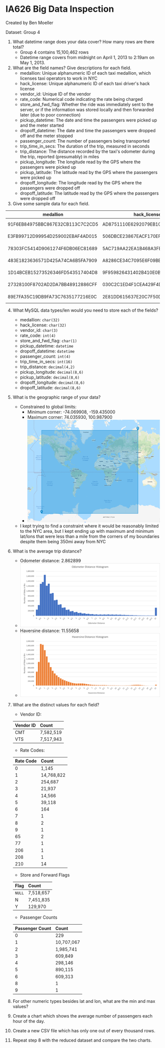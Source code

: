 # IA626 Big Data Inspection
Created by Ben Moeller

Dataset: Group 4

1. What datetime range does your data cover? How many rows are there total?
   - Group 4 contains 15,100,462 rows
   - Datetime range covers from midnight on April 1, 2013 to 2:19am on May 1, 2013.
2. What are the field names? Give descriptions for each field.
   - medallion: Unique alphanumeric ID of each taxi medallion, which licenses taxi operators to work in NYC
   - hack_license: Unique alphanumeric ID of each taxi driver's hack license
   - vendor_id: Unique ID of the vendor
   - rate_code: Numerical code indicating the rate being charged
   - store_and_fwd_flag: Whether the ride was immediately sent to the server, or if the information was stored locally and then forwarded later (due to poor connection)
   - pickup_datetime: The date and time the passengers were picked up and the meter started
   - dropoff_datetime: The date and time the passengers were dropped off and the meter stopped
   - passenger_count: The number of passengers being transported
   - trip_time_in_secs: The duration of the trip, measured in seconds
   - trip_distance: The distance recorded by the taxi's odometer during the trip, reported (presumably) in miles
   - pickup_longitude: The longitude read by the GPS where the passengers were picked up
   - pickup_latitude: The latitude read by the GPS where the passengers were picked up
   - dropoff_longitude: The longitude read by the GPS where the passengers were dropped off
   - dropoff_latitude: The latitude read by the GPS where the passengers were dropped off
3. Give some sample data for each field.

| medallion | hack_license | vendor_id | rate_code | store_and_fwd_flag | pickup_datetime | dropoff_datetime | passenger_count | trip_time_in_secs | trip_distance | pickup_longitude | pickup_latitude | dropoff_longitude | dropoff_latitude |
| --- | --- | --- | --- | --- | --- | --- | --- | --- | --- | --- | --- | --- | --- |
| 91F6EB84975BBC867E32CB113C7C2CD5 | AD8751110E6292079EB10EB9481FE1A6 | CMT | 1 | N | 2013-04-04 18:47:45 | 2013-04-04 19:00:25 | 1 | 759 | 2.50 | -73.957855 | 40.76532 | -73.976273 | 40.785648 |
| E3FB99712D99954D259002EBAF4AD015 | 506DBCE23867EACF170EFEBDA3143E2A | VTS | 1 | `NULL` | 2013-04-13 09:27:00 | 2013-04-13 09:35:00 | 1 | 480 | 1.28 | -73.977631 | 40.725807 | -73.999023 | 40.734047 |
| 78303FC5414D9061274F6DB06EC81689 | 5AC719AA22EA1B468A3FB4556153D6F4 | VTS | 1 | `NULL` | 2013-04-13 08:14:00 | 2013-04-13 08:24:00 | 6 | 600 | 3.18 | -74.006187 | 40.739758 | -74.014252 | 40.709637 |
| 483E1823636571D425A74CA6B5FA7909 | A8286CE34C7095E6F09BB7A4BA566F69 | VTS | 1 | `NULL` | 2013-04-13 03:40:00 | 2013-04-13 03:52:00 | 1 | 720 | 3.70 | -73.991913 | 40.725792 | -73.984901 | 40.767586 |
| 1D14BCEB15273526346FD543517404D8 | 9F959826431402B410E0B8FA23160AFE | VTS | 1 | `NULL` | 2013-04-13 12:30:00 | 2013-04-13 12:34:00 | 5 | 240 | .42 | -73.989128 | 40.740372 | -73.98513 | 40.742271 |
| 27328100F8702AD2DA7BB48912886CFF | 030C2C1ED4F1CEA429F4DA3DAE4F8B62 | VTS | 1 | `NULL` | 2013-04-13 09:09:00 | 2013-04-13 09:19:00 | 5 | 600 | 2.60 | -73.937439 | 40.824074 | -73.96627 | 40.80394 |
| 89E7FA35C19DB9FA73C7635177216E0C | 2E81DD615637E20C7F50DD58E2FB9BB3 | VTS | 1 | `NULL` | 2013-04-13 13:21:00 | 2013-04-13 13:28:00 | 1 | 420 | .96 | -73.997253 | 40.722458 | -73.989777 | 40.734608 |

4. What MySQL data types/len would you need to store each of the fields?
   - medallion: `char(32)`
   - hack_license: `char(32)`
   - vendor_id: `char(3)`
   - rate_code: `int(4)`
   - store_and_fwd_flag: `char(1)`
   - pickup_datetime: `datetime`
   - dropoff_datetime: `datetime`
   - passenger_count: `int(4)`
   - trip_time_in_secs: `int(16)`
   - trip_distance: `decimal(4,2)`
   - pickup_longitude: `decimal(8,6)`
   - pickup_latitude: `decimal(8,6)`
   - dropoff_longitude: `decimal(8,6)`
   - dropoff_latitude: `decimal(8,6)`
5. What is the geographic range of your data?
   - Constrained to global limits:
     - Minimum corner: -74.069908, -159.435000
     - Maximum corner: 74.035930, 100.987900
     - ![Global Limits Map](/img/globallimits.png)
   - I kept trying to find a constraint where it would be reasonably limited to the NYC area, but I kept ending up with maximum and minimum lat/lons that were less than a mile from the corners of my boundaries despite them being 350mi away from NYC
6. What is the average trip distance?
   - Odometer distance: 2.862899
   - ![Odometer Distance Histogram](/img/odohist.png)
   - Haversine distance: 11.55658
   - ![Haversine Distance Histogram](/img/havhist.png)
7. What are the distinct values for each field?
   - Vendor ID: 
   
   | Vendor ID | Count |
   | --- | --- |
   | CMT  | 7,582,519 |
   | VTS | 7,517,943 |
   - Rate Codes: 
   
   | Rate Code | Count |
   | --- | --- |
   | 0 | 1,145 |
   | 1 | 14,768,822 |
   | 2 | 254,687 |
   | 3 | 21,937 |
   | 4 | 14,566 |
   | 5 | 39,118 |
   | 6 | 164 |
   | 7 | 1 |
   | 8 | 2 |
   | 9 | 1 |
   | 65 | 2 |
   | 77 | 1 |
   | 206 | 1 |
   | 208 | 1 |
   | 210 | 14 |
   - Store and Forward Flags
   
   | Flag | Count |
   | --- | --- |
   | `NULL` | 7,518,657 |
   | N | 7,451,835 |
   | Y | 129,970 |
   - Passenger Counts
   
   | Passenger Count | Count |
   | --- | --- |
   | 0 | 229|
   | 1 | 10,707,067 | 
   | 2 | 1,985,741 |
   | 3 | 609,849 |
   | 4 | 298,146 |
   | 5 | 890,115 |
   | 6 | 609,313 |
   | 8 | 1 |
   | 9 | 1 |
8. For other numeric types besides lat and lon, what are the min and max values?
9. Create a chart which shows the average number of passengers each hour of the day.
10. Create a new CSV file which has only one out of every thousand rows.
11. Repeat step 8 with the reduced dataset and compare the two charts.

